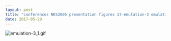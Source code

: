 ```yaml
---
layout: post
title: "conferences NKS2005 presentation figures 17-emulation-3 emulation-3.nb"
date: 2017-05-29
---
```


![emulation-3_1.gif](../../../assets/2017/05/29/emulation-3-500px/emulation-3_1.gif)

